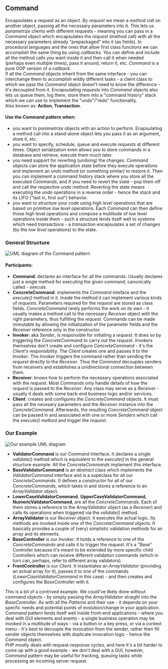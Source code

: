 ## Command

Encapsulates a request as an object. By _request_ we mean a _method call_ on
another object, passing all the necessary parameters into it. This lets us
_parametrize_ clients with different requests - meaning you can pass in
a _Command_ object which encapsulates the _request_ (method call) with all the
necessary parameters already "prepackaged" into it (as fields). In procedural
languages and the ones that allow first class functions we can accomplish the same
thing by using _callbacks_. You can define and include all the method calls you
want inside it and then call it when needed (perhaps even multiple times), pass it
around, return it, etc. _Command_ is a pure OOP version of a _callback_.  
If all the _Command_ objects inherit from the same interface - you can interchange
them to accomplish wildly different tasks - a client class to which we pass the
_Command_ object doesn't need to know the difference - it's decoupled from it.
Encapsulating _requests_ into _Command_ objects also lets us queue them, log
them, store them into a "command history" stack which we can use to implement the
"undo"/"redo" functionality.  
Also known as: **Action**, **Transaction**.

#### Use the Command pattern when:

- you want to _parametrize_ objects with an action to perform. Enapsulating
  a method call into a stand-alone object lets you pass it as an argument,
  store it, etc.
- you want to specify, schedule, queue and execute _requests_ at different
  times. Object serialization even allows you to store commands in a database
  and retrieve, execute them much later.
- you need support for reverting (undoing) the changes. _Command_ objects can
  store the application state before they execute operations and implement an
  _undo_ method (or something similar) to restore it. Then you can implement a
  command history stack where you store all the executed _Commands_, and if you
  need to revert the state - pop them off and call the respective _undo_ method.
  Reverting the state means executing the _undo_ operations in a reverse order -
  hence the _stack_ and its LIFO ("last in, first out") behavior.
- you want to structure your code using _high level_ operations that are based on
  primitive _low level_ operations. Each _Command_ can then define those high
  level operations and compose a multitude of low level operations inside them -
  such a structure lends itself well to systems which need _transactions_ -
  a _transaction_ encapsulates a set of changes (by the _low level_ operations) to
  the state.

### General Structure

![UML diagram of the Command pattern][1]

#### Participants:

- **Command**: declares an interface for all the commands. Usually declares
  just a single method for executing the given command, canonically called -
  _execute_.
- **ConcreteCommand**: implements the _Command_ inteface and the _execute()_
  method in it. Inside the method it can implement various kinds of _requests_.
  Parameters required for the _request_ are stored as class fields.
  _ConcreteCommand_ rarely performs the work on its own - it usually makes a
  method call to the necessary _Receiver_ object with the right parameters, thus
  fulfilling the _request_. Commands can be made immutable by allowing the
  initialization of the parameter fields and the _Receiver_ reference only in the
  constructor.
- **Invoker**: aka _Sender_, is responsible for initiating a _request_. It does
  so by triggering the _ConcreteCommand_ to carry out the _request_. _Invokers_
  themselves don't create and configure _ConcreteCommand_ - it's the _Client's_
  responsibility. The _Client_ creates one and passes it to the _Invoker_. The
  _Invoker_ triggers the command rather than sending the _request_ directly to
  the _Receiver_. Thus the _Command_ decouples senders from receivers and
  establishes a unidirectional connection between them.
- **Receiver**: knows how to perform the necessary operations associated with
  the _request_. Most _Commands_ only handle details of how the _request_ is
  passed to the _Receiver_. Any class may serve as a _Receiver_ - usually it
  deals with some back-end business logic and/or services.
- **Client**: creates and configures the _ConcreteCommand_ objects. It must
  pass all the necesary parameters and the _Receiver_ instance into the
  _ConcreteCommand_. Afterwards, the resulting _ConcreteCommand_ object can be
  passed in and associated with one or more _Senders_ which call the _execute()_
  method and trigger the _request_.

### Our Example

![Our example UML diagram][2]

- **ValidatorCommand** is our _Command_ interface. It declares a single
  _validate()_ method which is equivalent to the _execute()_ in the general
  structure example. All the _ConcreteCommands_ implement this interface.
- **BaseValidatorCommand** is an _abstract_ class which implements the
  _ValidatorCommand_ interface and is a supeclass for all our _ConcreteCommands_.
  It defines a _constructor_ for all of our _ConcreteCommands_, which takes in and
  stores a reference to an _ArrayValidator_ object.
- **LowerCaseValidatorCommand**, **UpperCaseValidatorCommand**,
  **NumericValidatorCommand**, are all the _ConcreteCommands_. Each of them stores
  a reference to the _ArrayValidator_ object (as a _Receiver_) and calls its
  operations when triggered via the _validate()_ method.
- **ArrayValidator** is our _Receiver_ object. It executes the actual logic.
  Its methods are invoked inside one of the _ConcreteCommand_ objects. It
  basically provides a couple of (very) simplistic validation methods for an array
  and its elements.
- **BaseController** is our _Invoker_. It holds a reference to one of the
  _ConcreteCommands_ and calls it to trigger the _request_. It's a "Base"
  Controller because it's meant to be extended by more specific child
  Controllers which can receive different validation commands (which in turn
  can, perhaps, refer to different array validators).
- **FrontController** is our _Client_. It instantiates an _ArrayValidator_
  (providing an actual array for it), passes it to one of the commands
  (_LowerCaseValidatorCommand_ in this case) - and then creates and configures the
  _BaseController_ with it.

This is a bit of a contrived example. We could've likely done without command
objects - by simply passing the _ArrayValidator_ straight into the _BaseController_.
As with all the _Patterns_ and their use - it depends on your specfic needs and
potential points of evolution/change in your application.  
_Command_ pattern lends itself well inside front-end applications - where you deal
with GUI elements and events - a single business operation may be invoked in a
mutlitude of ways - via a button or a key press, or via a context menu - it's best to
decouple the invocation from the sender, rather then fill sender objects themselves
with duplicate invocation logic - hence the _Command_ object.  
PHP mostly deals with request-response cycles, and here it's a bit harder to come
up with a good example - we don't deal with a GUI, however, _Command_ pattern may be
useful for tracking, queuing tasks while processing an incoming server request.

[1]: https://i.ibb.co/3SqKvrw/Command.png
[2]: https://i.ibb.co/k5LLF9H/Command-Example.png
